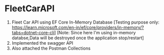 # FleetCarAPI

1. Fleet Car API using EF Core In-Memory Database [Testing purpose only: https://learn.microsoft.com/en-in/ef/core/providers/in-memory/?tabs=dotnet-core-cli]
[Note: Since here I'm using in-memory databse,Data will be destroyed once the application stop/restart]
2. Implemented the swagger API
3. Also attached the Postman Collections
